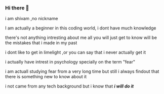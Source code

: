 ### Hi there 👋

i am shivam ,no nickname 

I am actually a beginner in this coding world, i dont have much knowledge

there's not anything intresting about me all you will just get to know will be the mistakes that i made in my past

i dont like to get in limelight ,or you can say that i never actually get it

i actually have intrest in psychology specially on the term "fear"

i am actuall studying fear from a very long time but still i always findout that there is something new to know about it


i not came from any tech background but i know that ***i will do it***
